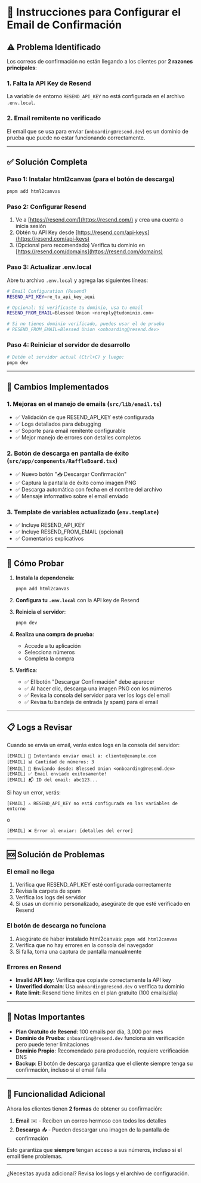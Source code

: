 # 🔧 Instrucciones para Configurar el Email de Confirmación

## ⚠️ Problema Identificado

Los correos de confirmación no están llegando a los clientes por **2 razones principales**:

### 1. **Falta la API Key de Resend**
La variable de entorno `RESEND_API_KEY` no está configurada en el archivo `.env.local`.

### 2. **Email remitente no verificado**
El email que se usa para enviar (`onboarding@resend.dev`) es un dominio de prueba que puede no estar funcionando correctamente.

---

## ✅ Solución Completa

### Paso 1: Instalar html2canvas (para el botón de descarga)

```bash
pnpm add html2canvas
```

### Paso 2: Configurar Resend

1. Ve a [https://resend.com/](https://resend.com/) y crea una cuenta o inicia sesión
2. Obtén tu API Key desde [https://resend.com/api-keys](https://resend.com/api-keys)
3. (Opcional pero recomendado) Verifica tu dominio en [https://resend.com/domains](https://resend.com/domains)

### Paso 3: Actualizar .env.local

Abre tu archivo `.env.local` y agrega las siguientes líneas:

```bash
# Email Configuration (Resend)
RESEND_API_KEY=re_tu_api_key_aqui

# Opcional: Si verificaste tu dominio, usa tu email
RESEND_FROM_EMAIL=Blessed Union <noreply@tudominio.com>

# Si no tienes dominio verificado, puedes usar el de prueba
# RESEND_FROM_EMAIL=Blessed Union <onboarding@resend.dev>
```

### Paso 4: Reiniciar el servidor de desarrollo

```bash
# Detén el servidor actual (Ctrl+C) y luego:
pnpm dev
```

---

## 🎯 Cambios Implementados

### 1. **Mejoras en el manejo de emails** (`src/lib/email.ts`)
- ✅ Validación de que RESEND_API_KEY esté configurada
- ✅ Logs detallados para debugging
- ✅ Soporte para email remitente configurable
- ✅ Mejor manejo de errores con detalles completos

### 2. **Botón de descarga en pantalla de éxito** (`src/app/components/RaffleBoard.tsx`)
- ✅ Nuevo botón "📥 Descargar Confirmación"
- ✅ Captura la pantalla de éxito como imagen PNG
- ✅ Descarga automática con fecha en el nombre del archivo
- ✅ Mensaje informativo sobre el email enviado

### 3. **Template de variables actualizado** (`env.template`)
- ✅ Incluye RESEND_API_KEY
- ✅ Incluye RESEND_FROM_EMAIL (opcional)
- ✅ Comentarios explicativos

---

## 🧪 Cómo Probar

1. **Instala la dependencia**:
   ```bash
   pnpm add html2canvas
   ```

2. **Configura tu `.env.local`** con la API key de Resend

3. **Reinicia el servidor**:
   ```bash
   pnpm dev
   ```

4. **Realiza una compra de prueba**:
   - Accede a tu aplicación
   - Selecciona números
   - Completa la compra
   
5. **Verifica**:
   - ✅ El botón "Descargar Confirmación" debe aparecer
   - ✅ Al hacer clic, descarga una imagen PNG con los números
   - ✅ Revisa la consola del servidor para ver los logs del email
   - ✅ Revisa tu bandeja de entrada (y spam) para el email

---

## 📋 Logs a Revisar

Cuando se envía un email, verás estos logs en la consola del servidor:

```
[EMAIL] 📧 Intentando enviar email a: cliente@example.com
[EMAIL] 📊 Cantidad de números: 3
[EMAIL] 📮 Enviando desde: Blessed Union <onboarding@resend.dev>
[EMAIL] ✅ Email enviado exitosamente!
[EMAIL] 📬 ID del email: abc123...
```

Si hay un error, verás:
```
[EMAIL] ⚠️ RESEND_API_KEY no está configurada en las variables de entorno
```
o
```
[EMAIL] ❌ Error al enviar: [detalles del error]
```

---

## 🆘 Solución de Problemas

### El email no llega
1. Verifica que RESEND_API_KEY esté configurada correctamente
2. Revisa la carpeta de spam
3. Verifica los logs del servidor
4. Si usas un dominio personalizado, asegúrate de que esté verificado en Resend

### El botón de descarga no funciona
1. Asegúrate de haber instalado html2canvas: `pnpm add html2canvas`
2. Verifica que no hay errores en la consola del navegador
3. Si falla, toma una captura de pantalla manualmente

### Errores en Resend
- **Invalid API key**: Verifica que copiaste correctamente la API key
- **Unverified domain**: Usa `onboarding@resend.dev` o verifica tu dominio
- **Rate limit**: Resend tiene límites en el plan gratuito (100 emails/día)

---

## 📝 Notas Importantes

- **Plan Gratuito de Resend**: 100 emails por día, 3,000 por mes
- **Dominio de Prueba**: `onboarding@resend.dev` funciona sin verificación pero puede tener limitaciones
- **Dominio Propio**: Recomendado para producción, requiere verificación DNS
- **Backup**: El botón de descarga garantiza que el cliente siempre tenga su confirmación, incluso si el email falla

---

## 🎁 Funcionalidad Adicional

Ahora los clientes tienen **2 formas** de obtener su confirmación:

1. **Email** ✉️ - Reciben un correo hermoso con todos los detalles
2. **Descarga** 📥 - Pueden descargar una imagen de la pantalla de confirmación

Esto garantiza que **siempre** tengan acceso a sus números, incluso si el email tiene problemas.

---

¿Necesitas ayuda adicional? Revisa los logs y el archivo de configuración.
